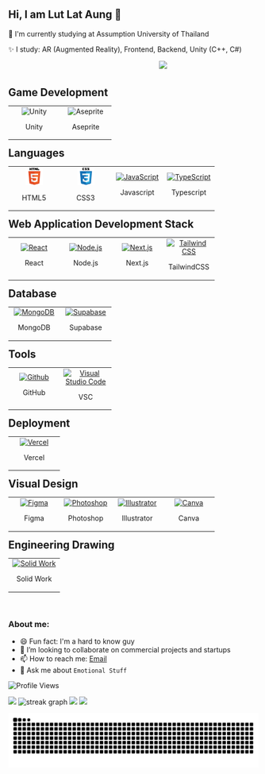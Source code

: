 
## Hi, I am Lut Lat Aung 👋
<!-- ❤️ I prefer React on frontend and Node.js with MySQL and/or MongoDB and/or PostgreSQL on backend -->
🤔 I'm currently studying at Assumption University of Thailand

✨ I study: AR (Augmented Reality), Frontend, Backend, Unity (C++, C#)  

<img align="right" src="https://octodex.github.com/images/welcometocat.png" width="200">

<!--<img src = "https://media2.giphy.com/media/v1.Y2lkPTc5MGI3NjExeG5nb2o3cm5id2wybnYwZjU0NWU2aG1ldHg0djN3OXFjbHEwYWxxZSZlcD12MV9pbnRlcm5hbF9naWZfYnlfaWQmY3Q9Zw/l7zabeVIt16efVp6wg/giphy.webp" width = 50px >-->

<br>
<br>
<br>
<h3 style="font-size: 1.5em; margin: 0;">
  Game Development
</h3>
<table> 
  <tr>
     <td align="center" width="90">
        <img alt="Unity" width="95" height="95" src="https://media3.giphy.com/media/v1.Y2lkPTc5MGI3NjExdmZuOGplMWJ6eWRmaGVxcDMyNXVmY2R2ZGNuMHpuMzlkanAxamlvaCZlcD12MV9pbnRlcm5hbF9naWZfYnlfaWQmY3Q9cw/AtGNnASz6qgZcxjGnb/giphy.gif" />
        <br><p>Unity</p>
    </td>
    <td align="center" width="90">
        <img alt="Aseprite" width="75" height="75" src="https://images-wixmp-ed30a86b8c4ca887773594c2.wixmp.com/f/05100836-b28d-4395-a29d-2f17b751c23f/dcbvh78-ae66f3dd-c1c6-4ec7-813e-a944cd10c318.png?token=eyJ0eXAiOiJKV1QiLCJhbGciOiJIUzI1NiJ9.eyJzdWIiOiJ1cm46YXBwOjdlMGQxODg5ODIyNjQzNzNhNWYwZDQxNWVhMGQyNmUwIiwiaXNzIjoidXJuOmFwcDo3ZTBkMTg4OTgyMjY0MzczYTVmMGQ0MTVlYTBkMjZlMCIsIm9iaiI6W1t7InBhdGgiOiIvZi8wNTEwMDgzNi1iMjhkLTQzOTUtYTI5ZC0yZjE3Yjc1MWMyM2YvZGNidmg3OC1hZTY2ZjNkZC1jMWM2LTRlYzctODEzZS1hOTQ0Y2QxMGMzMTgucG5nIn1dXSwiYXVkIjpbInVybjpzZXJ2aWNlOmZpbGUuZG93bmxvYWQiXX0.WXj11K7a_mIDVRoCR6_-eUH1JH_2LhtWcU6IO_k0AZg" />
        <br><p>Aseprite</p>
    </td>
</table>


<h3 style="font-size: 1.5em; margin: 0;">
  Languages
</h3>
<table> 
  <tr>
     <td align="center" width="90">
        <img alt="HTML5" width="35" height="35" src="https://raw.githubusercontent.com/devicons/devicon/master/icons/html5/html5-original-wordmark.svg" />
        <br><p>HTML5</p>
    </td>
     <td align="center" width="90">
        <img alt="CSS3" width="35" height="35" src="https://raw.githubusercontent.com/devicons/devicon/master/icons/css3/css3-original-wordmark.svg" />
        <br><p>CSS3</p>
    </td>
    <td align="center" width="90">
        <a href="https://www.w3schools.com/js/" target="_blank"><img alt="JavaScript" width="45" height="45" src="https://raw.githubusercontent.com/HighAmbition211/HighAmbition211/auxiliary/languages/javascript.svg" /></a>
        <br><p>Javascript</p>
    </td>
    <td align="center" width="90">
        <a href="https://www.typescriptlang.org/" target="_blank"><img alt="TypeScript" width="45" height="45" src="https://raw.githubusercontent.com/HighAmbition211/HighAmbition211/auxiliary/languages/typescript.svg" /></a>
        <br><p>Typescript</p>
    </td> 
  </tr>
</table>
<h3 style="font-size: 1.5em; margin: 0;">
  Web Application Development Stack
</h3>
<table>
  <tr>
    <td align="center" width="90">
      <a href="https://react.dev/" target="_blank"><img alt="React" width="40" height="40" src="https://raw.githubusercontent.com/HighAmbition211/HighAmbition211/auxiliary/libraries/react.svg" /></a>
      <br><p>React</p>
    </td>
   <td align="center" width="90">
        <a href="https://nodejs.org/en" target="_blank"><img alt="Node.js" width="32" height="35" src="https://raw.githubusercontent.com/HighAmbition211/HighAmbition211/auxiliary/libraries/node.js.gif" /></a>
        <br><p>Node.js</p>
    </td>
        <td align="center" width="90">
        <a href="https://nextjs.org/" target="_blank"><img alt="Next.js" width="35" height="35" src="https://raw.githubusercontent.com/HighAmbition211/HighAmbition211/auxiliary/frameworks/nextjs.svg" /></a>
        <br><p>Next.js</p>
    </td>
    <td align="center" width="90">
        <a href="https://tailwindcss.com/" target="_blank"><img alt="Tailwind CSS" width="35" height="35" src="https://raw.githubusercontent.com/HighAmbition211/HighAmbition211/auxiliary/frameworks/tailwindcss.svg" /></a>
        <br><p>TailwindCSS</p>
    </td> 
  </tr>
</table>
<h3 style="font-size: 1.5em; margin: 0;">
  Database
</h3>
<table>
  <tr>
    <td align="center" width="90">
        <a href="https://www.mongodb.com/" target="_blank"><img alt="MongoDB" width="35" height="35" src="https://raw.githubusercontent.com/HighAmbition211/HighAmbition211/auxiliary/databases/mongoDB.gif" /></a>
        <br><p>MongoDB</p>
    </td>
    <td align="center" width="90">
        <a href="https://supabase.com/" target="_blank"><img alt="Supabase" width="30" height="32" src="https://cdn.prod.website-files.com/655b60964be1a1b36c746790/655b60964be1a1b36c746d41_646dfce3b9c4849f6e401bff_supabase-logo-icon_1.png" /></a>
        <p>Supabase</p>
    </td>
  </tr>
</table>
<h3 style="font-size: 1.5em; margin: 0;">
  Tools
</h3>
<table >
  <tr>
    <td align="center" width="90">
        <a href="https://github.com/" target="_blank"><img alt="Github" width="35" height="35" src="https://raw.githubusercontent.com/HighAmbition211/HighAmbition211/auxiliary/tools/Github.gif" /></a>
        <p>GitHub</p>
    </td>
    <td align="center" width="90">
        <a href="https://code.visualstudio.com" target="_blank"><img alt="Visual Studio Code" width="32" height="30" src="https://upload.wikimedia.org/wikipedia/commons/thumb/9/9a/Visual_Studio_Code_1.35_icon.svg/1024px-Visual_Studio_Code_1.35_icon.svg.png"/></a>
        <br><p>VSC</p>
    </td>
  </tr>
</table>
<!-- <h3 style="font-size: 1.5em; margin: 0;">
  Authentification 
</h3>
<table>
  <tr>
      <td align="center" width="90">
      <a href="" target="_blank">
       <img alt="Clerk" width="35" height="35" src="https://ph-files.imgix.net/297bc3d4-bd2e-4eaa-8fb6-a289cf61ea91.png?auto=format" /></a>
        <br><p>Clerk</p>
      </td>
  </tr>
</table> -->
<h3 style="font-size: 1.5em; margin: 0;">
  Deployment 
</h3>
<table>
  <tr>
      <td align="center" width="90">
        <a href="https://vercel.com" target="_blank"><img alt="Vercel" width="35" height="35" src="https://cdn.brandfetch.io/idDpCfN4VD/w/400/h/400/theme/dark/icon.jpeg?c=1bxid64Mup7aczewSAYMX&t=1726463482807" /></a>
        <br><p>Vercel</p>
      </td>
  </tr>
</table>
<h3 style="font-size: 1.5em; margin: 0;">
  Visual Design
</h3>
<table>
  <tr>
    <td align="center" width="90">
        <a href="" target="_blank">
       <img alt="Figma" width="35" height="35" src="https://www.vectorlogo.zone/logos/figma/figma-icon.svg" /></a>
        <br><p>Figma</p>
      </td>
      <td align="center" width="90">
      <a href="" target="_blank">
       <img alt="Photoshop" width="35" height="35" src="https://upload.wikimedia.org/wikipedia/commons/thumb/a/af/Adobe_Photoshop_CC_icon.svg/1051px-Adobe_Photoshop_CC_icon.svg.png" /></a>
        <br><p>Photoshop</p>
      </td>
      <td align="center" width="90">
        <a href="" target="_blank">
       <img alt="Illustrator" width="35" height="35" src="https://upload.wikimedia.org/wikipedia/commons/thumb/f/fb/Adobe_Illustrator_CC_icon.svg/1200px-Adobe_Illustrator_CC_icon.svg.png" /></a>
        <br><p>Illustrator</p>
      </td>
      <td align="center" width="90">
        <a href="" target="_blank">
       <img alt="Canva" width="35" height="35" src="https://static.wikia.nocookie.net/logopedia/images/0/08/Canva_icon_2021.svg/revision/latest/scale-to-width-down/1000?cb=20230218102450" /></a>
        <br><p>Canva</p>
      </td>   
  </tr>
</table>

<h3 style="font-size: 1.5em; margin: 0;">
  Engineering Drawing
</h3>
<table>
  <tr>
    <td align="center" width="90">
        <a href="" target="_blank">
       <img alt="Solid Work" width="35" height="35" src="https://yt3.googleusercontent.com/ytc/AIdro_nDu8597oXKmtwj93pZDLHMdcEedebsaq9mew8XZKbEk4E=s900-c-k-c0x00ffffff-no-rj" /></a>
        <br><p>Solid Work</p>
      </td>
     
</table>
<br/>

### About me:
- 😄 Fun fact: I'm a hard to know guy
- 🔭 I’m looking to collaborate on commercial projects and startups
- 📫 How to reach me: [Email](lutlataung03@gmail.com)
- 💬 Ask me about `Emotional Stuff`

![Profile Views](https://komarev.com/ghpvc/?username=Lut-Lat-Aung&color=blue)


<div>
  <img width="400px" src="https://github-readme-stats.vercel.app/api?username=Lut-Lat-Aung&show_icons=true&theme=onedark">
  <img src="https://streak-stats.demolab.com?user=Lut-Lat-Aung&locale=en&mode=daily&theme=dracula&hide_border=false&border_radius=5" width="420px" alt="streak graph"  />
  
  <img width="400px" src="https://github-readme-stats.anuraghazra1.vercel.app/api/top-langs/?username=Lut-Lat-Aung&layout=compact&theme=onedark" />
  <img width="430px" src="https://github-readme-activity-graph.vercel.app/graph?username=Lut-Lat-Aung&theme=github">
<!--   <img width="385px" src="https://github-readme-streak-stats.herokuapp.com/?user=Lut-Lat-Aung&theme=onedark" /> -->
</div>

<!-- 
[![Trophies](https://github-profile-trophy.vercel.app/?username=Lut-Lat-Aung&theme=onedark)](https://github.com/ryo-ma/github-profile-trophy)
-->

![Snake animation](https://raw.githubusercontent.com/Lut-Lat-Aung/Lut-Lat-Aung/output/github-contribution-grid-snake.svg)
